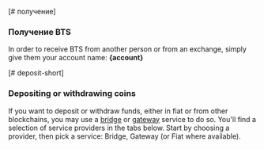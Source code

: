 [# получение]

### Получение BTS

In order to receive BTS from another person or from an exchange, simply give them your account name: **{account}**

[# deposit-short]

### Depositing or withdrawing coins

If you want to deposit or withdraw funds, either in fiat or from other blockchains, you may use a [bridge](introduction/bridges_gateways) or [gateway](introduction/bridges_gateways) service to do so. You'll find a selection of service providers in the tabs below. Start by choosing a provider, then pick a service: Bridge, Gateway (or Fiat where available).